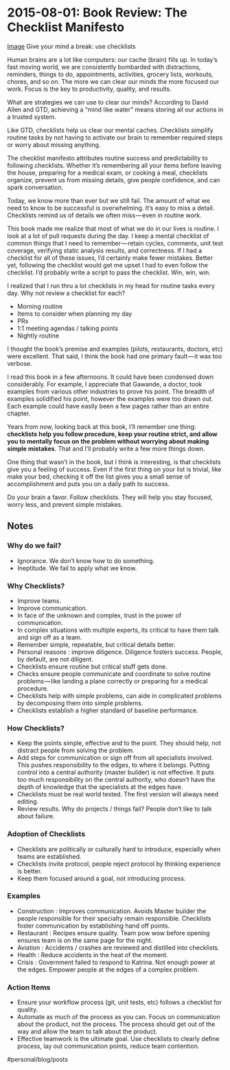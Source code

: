 # 2015-08-01: Book Review: The Checklist Manifesto
[Image](https://cdn-images-1.medium.com/max/640/1*3K16y05rRSQrO3SWat_Ekw.jpeg)
Give your mind a break: use checklists

Human brains are a lot like computers: our cache (brain) fills up. In today’s fast moving world, we are consistently bombarded with distractions, reminders, things to do, appointments, activities, grocery lists, workouts, chores, and so on. The more we can clear our minds the more focused our work. Focus is the key to productivity, quality, and results.

What are strategies we can use to clear our minds? According to David Allen and GTD, achieving a “mind like water” means storing all our actions in a trusted system.

Like GTD, checklists help us clear our mental caches. Checklists simplify routine tasks by not having to activate our brain to remember required steps or worry about missing anything.

The checklist manifesto attributes routine success and predictability to following checklists. Whether it’s remembering all your items before leaving the house, preparing for a medical exam, or cooking a meal, checklists organize, prevent us from missing details, give people confidence, and can spark conversation.</p>

Today, we know more than ever but we still fail. The amount of what we need to know to be successful is overwhelming. It’s easy to miss a detail. Checklists remind us of details we often miss — even in routine work.

This book made me realize that most of what we do in our lives is routine. I look at a lot of pull requests during the day. I keep a mental checklist of common things that I need to remember — retain cycles, comments, unit test coverage, verifying static analysis results, and correctness. If I had a checklist for all of these issues, I’d certainly make fewer mistakes. Better yet, following the checklist would get me upset I had to even follow the checklist. I’d probably write a script to pass the checklist. Win, win, win.

I realized that I run thru a lot checklists in my head for routine tasks every day. Why not review a checklist for each?

* Morning routine
* Items to consider when planning my day
* PRs
* 1:1 meeting agendas / talking points
* Nightly routine

I thought the book’s premise and examples (pilots, restaurants, doctors, etc) were excellent. That said, I think the book had one primary fault — it was too verbose.

I read this book in a few afternoons. It could have been condensed down considerably. For example, I appreciate that Gawande, a doctor, took examples from various other industries to prove his point. The breadth of examples solidified his point, however the examples were too drawn out. Each example could have easily been a few pages rather than an entire chapter.

Years from now, looking back at this book, I’ll remember one thing: **checklists help you follow procedure, keep your routine strict, and allow you to mentally focus on the problem without worrying about making simple mistakes**. That and I’ll probably write a few more things down.

One thing that wasn’t in the book, but I think is interesting, is that checklists give you a feeling of success. Even if the first thing on your list is trivial, like make your bed, checking it off the list gives you a small sense of accomplishment and puts you on a daily path to success.

Do your brain a favor. Follow checklists. They will help you stay focused, worry less, and prevent simple mistakes.

## Notes
### Why do we fail?
* Ignorance. We don’t know how to do something.
* Ineptitude. We fail to apply what we know.

### Why Checklists?
* Improve teams.
* Improve communication.
* In face of the unknown and complex, trust in the power of communication.
* In complex situations with multiple experts, its critical to have them talk and sign off as a team.
* Remember simple, repeatable, but critical details better.
* Personal reasons : improve diligence. Diligence fosters success. People, by default, are not diligent.
* Checklists ensure routine but critical stuff gets done.
* Checks ensure people communicate and coordinate to solve routine problems — like landing a plane correctly or preparing for a medical procedure.
* Checklists help with simple problems, can aide in complicated problems by decomposing them into simple problems.
* Checklists establish a higher standard of baseline performance.

### How Checklists?
* Keep the points simple, effective and to the point. They should help, not distract people from solving the problem.
* Add steps for communication or sign off from all specialists involved. This pushes responsibility to the edges, to where it belongs. Putting control into a central authority (master builder) is not effective. It puts too much responsibility on the central authority, who doesn’t have the depth of knowledge that the specialists at the edges have.
* Checklists must be real world tested. The first version will always need editing.
* Review results. Why do projects / things fail? People don’t like to talk about failure.

### Adoption of Checklists
* Checklists are politically or culturally hard to introduce, especially when teams are established.
* Checklists invite protocol, people reject protocol by thinking experience is better.
* Keep them focused around a goal, not introducing process.

### Examples
* Construction : Improves communication. Avoids Master builder the people responsible for their specialty remain responsible. Checklists foster communication by establishing hand off points.
* Restaurant : Recipes ensure quality. Team pow wow before opening ensures team is on the same page for the night.
* Aviation : Accidents / crashes are reviewed and distilled into checklists.
* Health : Reduce accidents in the heat of the moment.
* Crisis : Government failed to respond to Katrina. Not enough power at the edges. Empower people at the edges of a complex problem.

### Action Items
* Ensure your workflow process (git, unit tests, etc) follows a checklist for quality.
* Automate as much of the process as you can. Focus on communication about the product, not the process. The process should get out of the way and allow the team to talk about the product.
* Effective teamwork is the ultimate goal. Use checklists to clearly define process, lay out communication points, reduce team contention.

#personal/blog/posts